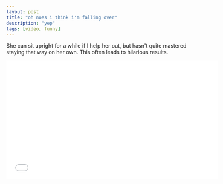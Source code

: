 ```yaml
---
layout: post
title: "oh noes i think i'm falling over"
description: "yep"
tags: [video, funny]
---
```


She can sit upright for a while if I help her out, but hasn't quite mastered staying that way on her own. This often leads to hilarious results.

<iframe width="560" height="315" src="//www.youtube.com/embed/3ZTz0sETnTI" frameborder="0"></iframe>
